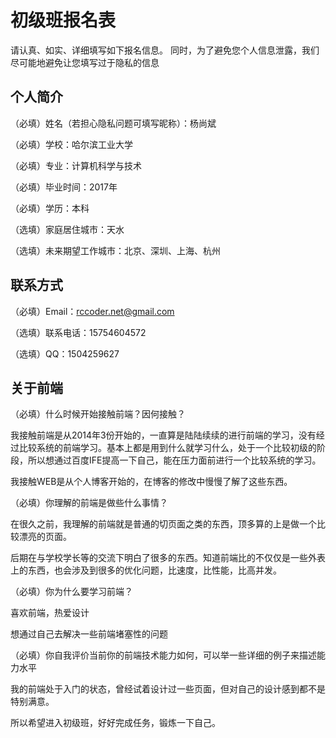 # 初级班报名表

请认真、如实、详细填写如下报名信息。
同时，为了避免您个人信息泄露，我们尽可能地避免让您填写过于隐私的信息

## 个人简介

（必填）姓名（若担心隐私问题可填写昵称）：杨尚斌

（必填）学校：哈尔滨工业大学

（必填）专业：计算机科学与技术

（必填）毕业时间：2017年

（必填）学历：本科

（选填）家庭居住城市：天水

（选填）未来期望工作城市：北京、深圳、上海、杭州

## 联系方式

（必填）Email：rccoder.net@gmail.com

（选填）联系电话：15754604572

（选填）QQ：1504259627


## 关于前端

（必填）什么时候开始接触前端？因何接触？

我接触前端是从2014年3份开始的，一直算是陆陆续续的进行前端的学习，没有经过比较系统的前端学习。基本上都是用到什么就学习什么，处于一个比较初级的阶段，所以想通过百度IFE提高一下自己，能在压力面前进行一个比较系统的学习。

我接触WEB是从个人博客开始的，在博客的修改中慢慢了解了这些东西。

（必填）你理解的前端是做些什么事情？

在很久之前，我理解的前端就是普通的切页面之类的东西，顶多算的上是做一个比较漂亮的页面。

后期在与学校学长等的交流下明白了很多的东西。知道前端比的不仅仅是一些外表上的东西，也会涉及到很多的优化问题，比速度，比性能，比高并发。

（必填）你为什么要学习前端？

喜欢前端，热爱设计

想通过自己去解决一些前端堵塞性的问题

（必填）你自我评价当前你的前端技术能力如何，可以举一些详细的例子来描述能力水平

我的前端处于入门的状态，曾经试着设计过一些页面，但对自己的设计感到都不是特别满意。

所以希望进入初级班，好好完成任务，锻炼一下自己。
